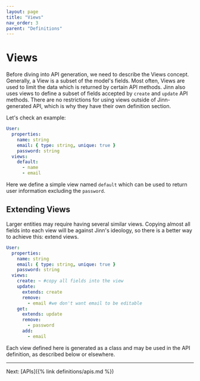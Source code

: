 ```yaml
---
layout: page
title: "Views"
nav_order: 3
parent: "Definitions"
---
```


# Views
Before diving into API generation, we need to describe the Views concept. 
Generally, a View is a subset of the model's fields. Most often, Views are used 
to limit the data which is returned by certain API methods. Jinn also uses views 
to define a subset of fields accepted by `create` and `update` API methods.
There are no restrictions for using views outside of Jinn-generated API, 
which is why they have their own definition section.

Let's check an example:
```yaml
User:
  properties:
    name: string
    email: { type: string, unique: true }
    password: string
  views:
    default:
      - name
      - email
```
Here we define a simple view named `default` which can be used to return user information excluding the `password`.

## Extending Views

Larger entities may require having several similar views. Copying almost all fields into each view will be 
against Jinn's ideology, so there is a better way to achieve this: extend views.
```yaml
User:
  properties:
    name: string
    email: { type: string, unique: true }
    password: string
  views:
    create: ~ #copy all fields into the view
    update: 
      extends: create
      remove:
        - email #we don't want email to be editable
    get:
      extends: update
      remove:
        - password
      add:
        - email
```
Each view defined here is generated as a class and may be used in the API definition, 
as described below or elsewhere.

---
Next: [APIs]({% link definitions/apis.md %})
